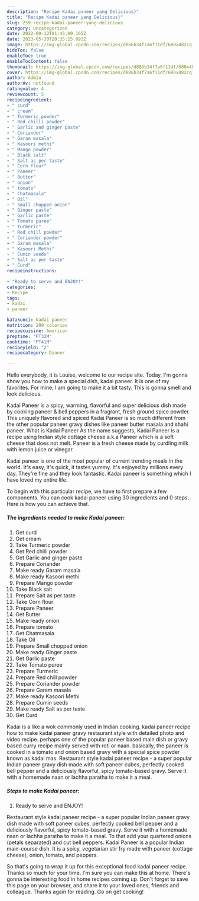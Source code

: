 ```yaml
---
description: "Recipe Kadai paneer yang Delicious}"
title: "Recipe Kadai paneer yang Delicious}"
slug: 259-recipe-kadai-paneer-yang-delicious
category: Uncategorized
date: 2022-09-12T01:45:09.165Z
date: 2023-05-30T20:35:15.093Z
image: https://img-global.cpcdn.com/recipes/d886b34f7a6f11df/680x482cq70/kadai-paneer-recipe-main-photo.jpg
hideToc: false
enableToc: true
enableTocContent: false
thumbnail: https://img-global.cpcdn.com/recipes/d886b34f7a6f11df/680x482cq70/kadai-paneer-recipe-main-photo.jpg
cover: https://img-global.cpcdn.com/recipes/d886b34f7a6f11df/680x482cq70/kadai-paneer-recipe-main-photo.jpg
author: Admin
authorAv: notfound
ratingvalue: 4
reviewcount: 5
recipeingredient:
- " curd"
- " cream"
- " Turmeric powder"
- " Red chilli powder"
- " Garlic and ginger paste"
- " Coriander"
- " Garam masala"
- " Kasoori methi"
- " Mango powder"
- " Black salt"
- " Salt as per taste"
- " Corn flour"
- " Paneer"
- " Butter"
- " onion"
- " tomato"
- " Chatmasala"
- " Oil"
- " Small chopped onion"
- " Ginger paste"
- " Garlic paste"
- " Tomato puree"
- " Turmeric"
- " Red chill powder"
- " Coriander powder"
- " Garam masala"
- " Kasoori Methi"
- " Cumin seeds"
- " Salt as per taste"
- " Curd"
recipeinstructions:

- "Ready to serve and ENJOY!"
categories:
- Recipe
tags:
- kadai
- paneer

katakunci: kadai paneer 
nutrition: 209 calories
recipecuisine: American
preptime: "PT32M"
cooktime: "PT41M"
recipeyield: "2"
recipecategory: Dinner

---
```



Hello everybody, it is Louise, welcome to our recipe site. Today, I'm gonna show you how to make a special dish, kadai paneer. It is one of my favorites. For mine, I am going to make it a bit tasty. This is gonna smell and look delicious.

Kadai Paneer is a spicy, warming, flavorful and super delicious dish made by cooking paneer &amp; bell peppers in a fragrant, fresh ground spice powder. This uniquely flavored and spiced Kadai Paneer is so much different from the other popular paneer gravy dishes like paneer butter masala and shahi paneer. What is Kadai Paneer As the name suggests, Kadai Paneer is a recipe using Indian style cottage cheese a.k.a Paneer which is a soft cheese that does not melt. Paneer is a fresh cheese made by curdling milk with lemon juice or vinegar.

Kadai paneer is one of the most popular of current trending meals in the world. It's easy, it's quick, it tastes yummy. It's enjoyed by millions every day. They're fine and they look fantastic. Kadai paneer is something which I have loved my entire life.


To begin with this particular recipe, we have to first prepare a few components. You can cook kadai paneer using 30 ingredients and 0 steps. Here is how you can achieve that.

<!--inarticleads1-->

##### The ingredients needed to make Kadai paneer:

1. Get  curd
1. Get  cream
1. Take  Turmeric powder
1. Get  Red chilli powder
1. Get  Garlic and ginger paste
1. Prepare  Coriander
1. Make ready  Garam masala
1. Make ready  Kasoori methi
1. Prepare  Mango powder
1. Take  Black salt
1. Prepare  Salt as per taste
1. Take  Corn flour
1. Prepare  Paneer
1. Get  Butter
1. Make ready  onion
1. Prepare  tomato
1. Get  Chatmasala
1. Take  Oil
1. Prepare  Small chopped onion
1. Make ready  Ginger paste
1. Get  Garlic paste
1. Take  Tomato puree
1. Prepare  Turmeric
1. Prepare  Red chill powder
1. Prepare  Coriander powder
1. Prepare  Garam masala
1. Make ready  Kasoori Methi
1. Prepare  Cumin seeds
1. Make ready  Salt as per taste
1. Get  Curd


Kadai is a like a wok commonly used in Indian cooking. kadai paneer recipe how to make kadai paneer gravy restaurant style with detailed photo and video recipe. perhaps one of the popular paneer based main dish or gravy based curry recipe mainly served with roti or naan. basically, the paneer is cooked in a tomato and onion based gravy with a special spice powder known as kadai mas. Restaurant style kadai paneer recipe - a super popular Indian paneer gravy dish made with soft paneer cubes, perfectly cooked bell pepper and a deliciously flavorful, spicy tomato-based gravy. Serve it with a homemade naan or lachha paratha to make it a meal. 

<!--inarticleads2-->

##### Steps to make Kadai paneer:


1. Ready to serve and ENJOY!

Restaurant style kadai paneer recipe - a super popular Indian paneer gravy dish made with soft paneer cubes, perfectly cooked bell pepper and a deliciously flavorful, spicy tomato-based gravy. Serve it with a homemade naan or lachha paratha to make it a meal. To that add your quartered onions (petals separated) and cut bell peppers. Kadai Paneer is a popular Indian main-course dish. It is a spicy, vegetarian stir fry made with paneer (cottage cheese), onion, tomato, and peppers. 

So that's going to wrap it up for this exceptional food kadai paneer recipe. Thanks so much for your time. I'm sure you can make this at home. There's gonna be interesting food in home recipes coming up. Don't forget to save this page on your browser, and share it to your loved ones, friends and colleague. Thanks again for reading. Go on get cooking!
